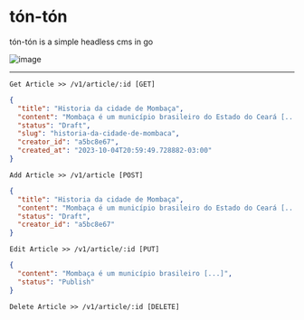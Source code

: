 # tón-tón
tón-tón is a simple headless cms in go

![image](https://github.com/isaqueveras/ton-ton/assets/46972789/3b1ae7fd-cf7c-4347-a925-5b05a6cc4163)

---

`Get Article >> /v1/article/:id [GET]`
```json
{
  "title": "Historia da cidade de Mombaça",
  "content": "Mombaça é um município brasileiro do Estado do Ceará [...]",
  "status": "Draft",
  "slug": "historia-da-cidade-de-mombaca",
  "creator_id": "a5bc8e67",
  "created_at": "2023-10-04T20:59:49.728882-03:00"
}
```

`Add Article >> /v1/article [POST]`
```json
{
  "title": "Historia da cidade de Mombaça",
  "content": "Mombaça é um município brasileiro do Estado do Ceará [...]",
  "status": "Draft",
  "creator_id": "a5bc8e67"
}
```

`Edit Article >> /v1/article/:id [PUT]`
```json
{
  "content": "Mombaça é um município brasileiro [...]",
  "status": "Publish"
}
```

`Delete Article >> /v1/article/:id [DELETE]`
